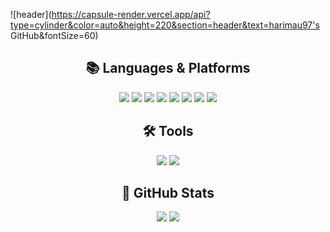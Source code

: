 ![header](https://capsule-render.vercel.app/api?type=cylinder&color=auto&height=220&section=header&text=harimau97's GitHub&fontSize=60)

<div align="center">
<h2>📚  Languages & Platforms</h2>

<img src="https://img.shields.io/badge/Java-ED8B00?style=for-the-badge&logo=openjdk&logoColor=white">
<img src="https://img.shields.io/badge/JavaScript-F7DF1E?style=for-the-badge&logo=javascript&logoColor=black">
<img src="https://img.shields.io/badge/SpringBoot-6DB33F?style=for-the-badge&logo=springboot&logoColor=white">
<img src="https://img.shields.io/badge/MySQL-4479A1?style=for-the-badge&logo=mysql&logoColor=white">
<img src="https://img.shields.io/badge/Vue.js-4FC08D?style=for-the-badge&logo=vue.js&logoColor=white">
<img src="https://img.shields.io/badge/React-61DAFB?style=for-the-badge&logo=react&logoColor=black">
<img src="https://img.shields.io/badge/Tailwind_CSS-06B6D4?style=for-the-badge&logo=tailwindcss&logoColor=white">
<img src="https://img.shields.io/badge/Zustand-593D88?style=for-the-badge&logo=&logoColor=white"></div>

<div align="center">
<h2>🛠️ Tools</h2>
<img src="https://img.shields.io/badge/Figma-F24E1E?style=for-the-badge&logo=figma&logoColor=white">
<img src="https://img.shields.io/badge/Jira-0052CC?style=for-the-badge&logo=jira&logoColor=white">

</div>

<div align="center">
<h2> 📜 GitHub Stats</h2>
<img src="https://github-readme-stats.vercel.app/api?username=harimau97&show_icons=true&card_width=500&theme=solarized-dark">
<img src="https://github-readme-stats.vercel.app/api/top-langs/?username=harimau97&layout=compact&card_width=500&theme=solarized-dark">
</div>
